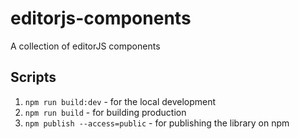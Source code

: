 # editorjs-components
A collection of editorJS components


## Scripts
1. `npm run build:dev` - for the local development
2. `npm run build` - for building production 
3. `npm publish --access=public` - for publishing the library on npm
